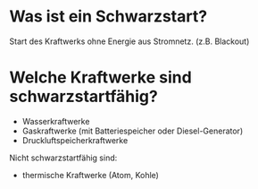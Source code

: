 # Was ist ein Schwarzstart?
Start des Kraftwerks ohne Energie aus Stromnetz. (z.B. Blackout)

# Welche Kraftwerke sind schwarzstartfähig?
- Wasserkraftwerke
- Gaskraftwerke (mit Batteriespeicher oder Diesel-Generator)
- Druckluftspeicherkraftwerke

Nicht schwarzstartfähig sind:
- thermische Kraftwerke (Atom, Kohle)

